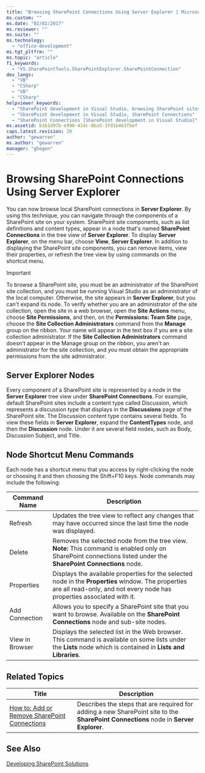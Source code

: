 ```yaml
---
title: "Browsing SharePoint Connections Using Server Explorer | Microsoft Docs"
ms.custom: ""
ms.date: "02/02/2017"
ms.reviewer: ""
ms.suite: ""
ms.technology: 
  - "office-development"
ms.tgt_pltfrm: ""
ms.topic: "article"
f1_keywords: 
  - "VS.SharePointTools.SharePointExplorer.SharePointConnection"
dev_langs: 
  - "VB"
  - "CSharp"
  - "VB"
  - "CSharp"
helpviewer_keywords: 
  - "SharePoint development in Visual Studio, browsing SharePoint sites"
  - "SharePoint development in Visual Studio, SharePoint Connections"
  - "SharePoint Connections [SharePoint development in Visual Studio]"
ms.assetid: b3b1d97b-e990-414c-8ba5-3fd1b463fbef
caps.latest.revision: 20
author: "gewarren"
ms.author: "gewarren"
manager: "ghogen"
---
```

# Browsing SharePoint Connections Using Server Explorer
  You can now browse local SharePoint connections in **Server Explorer**. By using this technique, you can navigate through the components of a SharePoint site on your system. SharePoint site components, such as list definitions and content types, appear in a node that's named **SharePoint Connections** in the tree view of **Server Explorer**. To display **Server Explorer**, on the menu bar, choose **View**, **Server Explorer**. In addition to displaying the SharePoint site components, you can remove items, view their properties, or refresh the tree view by using commands on the shortcut menu.  
  
> [!IMPORTANT]  
>  To browse a SharePoint site, you must be an administrator of the SharePoint site collection, and you must be running Visual Studio as an administrator of the local computer. Otherwise, the site appears in **Server Explorer**, but you can't expand its node. To verify whether you are an administrator of the site collection, open the site in a web browser, open the **Site Actions** menu, choose **Site Permissions**, and then, on the **Permissions: Team Site** page, choose the **Site Collection Administrators** command from the **Manage** group on the ribbon. Your name will appear in the text box if you are a site collection administrator. If the **Site Collection Administrators** command doesn't appear in the Manage group on the ribbon, you aren't an administrator for the site collection, and you must obtain the appropriate permissions from the site administrator.  
  
## Server Explorer Nodes  
 Every component of a SharePoint site is represented by a node in the **Server Explorer** tree view under **SharePoint Connections**. For example, default SharePoint sites include a content type called Discussion, which represents a discussion type that displays in the **Discussions** page of the SharePoint site. The Discussion content type contains several fields. To view these fields in **Server Explorer**, expand the **ContentTypes** node, and then the **Discussion** node. Under it are several field nodes, such as Body, Discussion Subject, and Title.  
  
## Node Shortcut Menu Commands  
 Each node has a shortcut menu that you access by right-clicking the node or choosing it and then choosing the Shift+F10 keys. Node commands may include the following:  
  
|Command Name|Description|  
|------------------|-----------------|  
|Refresh|Updates the tree view to reflect any changes that may have occurred since the last time the node was displayed.|  
|Delete|Removes the selected node from the tree view. **Note:**  This command is enabled only on SharePoint connections listed under the **SharePoint Connections** node.|  
|Properties|Displays the available properties for the selected node in the **Properties** window. The properties are all read-only, and not every node has properties associated with it.|  
|Add Connection|Allows you to specify a SharePoint site that you want to browse. Available on the **SharePoint Connections** node and sub-site nodes.|  
|View in Browser|Displays the selected list in the Web browser. This command is available on some lists under the **Lists** node which is contained in **Lists and Libraries**.|  
  
## Related Topics  
  
|Title|Description|  
|-----------|-----------------|  
|[How to: Add or Remove SharePoint Connections](../sharepoint/how-to-add-or-remove-sharepoint-connections.md)|Describes the steps that are required for adding a new SharePoint site to the **SharePoint Connections** node in **Server Explorer**.|  
  
## See Also  
 [Developing SharePoint Solutions](../sharepoint/developing-sharepoint-solutions.md)  
  
  
